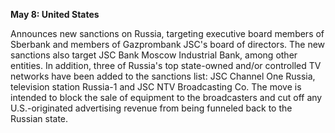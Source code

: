 **May 8: United States**

Announces new sanctions on Russia, targeting executive board members of Sberbank and members of Gazprombank JSC's board of directors. The new sanctions also target JSC Bank Moscow Industrial Bank, among other entities. In addition, three of Russia's top state-owned and/or controlled TV networks have been added to the sanctions list: JSC Channel One Russia, television station Russia-1 and JSC NTV Broadcasting Co. The move is intended to block the sale of equipment to the broadcasters and cut off any U.S.-originated advertising revenue from being funneled back to the Russian state.


